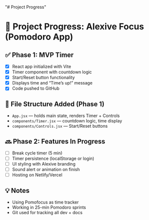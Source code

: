"# Project Progress"

# 📄 Project Progress: Alexive Focus (Pomodoro App)

## ✅ Phase 1: MVP Timer

- [x] React app initialized with Vite
- [x] Timer component with countdown logic
- [x] Start/Reset button functionality
- [x] Displays time and “Time’s up!” message
- [x] Code pushed to GitHub

## 📁 File Structure Added (Phase 1)

- `App.jsx` — holds main state, renders Timer + Controls
- `components/Timer.jsx` — countdown logic, time display
- `components/Controls.jsx` — Start/Reset buttons

## 🔜 Phase 2: Features In Progress

- [ ] Break cycle timer (5 min)
- [ ] Timer persistence (localStorage or login)
- [ ] UI styling with Alexive branding
- [ ] Sound alert or animation on finish
- [ ] Hosting on Netlify/Vercel

## 💡 Notes

- Using Pomofocus as time tracker
- Working in 25-min Pomodoro sprints
- Git used for tracking all dev + docs
